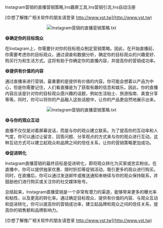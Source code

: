Instagram营销的直播营销策略,Ins霸屏工具,Ins营销引流,Ins自动注册

[😍想了解推广相关软件的朋友请登录 http://www.vst.tw](http://www.vst.tw)

 <center><img src="https://vst.tw/MP4/tuiguang/png/6.png" alt="Instagram营销的直播营销策略.txt"></center>

**😄确定你的目标观众**

在Instagram上，你需要针对你的目标观众制定营销策略。因此，在开始直播前，你需要考虑你的目标观众。通过调查和数据分析，确定你的目标观众的兴趣爱好、购买行为和生活方式。这将有助于你确定你的直播内容，并提高你的营销成功率。

**😄提供有价值的内容**

通过直播来进行营销，最重要的是提供有价值的内容。你可能会想着以产品为中心，但是你需要记住，人们看直播是为了获取有趣的信息和娱乐。因此，你的直播内容应该是针对你的目标观众感兴趣的话题，例如生活贴士、旅游指南、美食分享等等。同时，你可以将你的产品融入这些话题中，让你的产品更自然地展示出来。

 <center><img src="https://vst.tw/MP4/tuiguang/png/8.png" alt="Instagram营销的直播营销策略.txt"></center>

**😄与你的观众互动**

直播不仅仅是对着屏幕说话，而是与你的观众建立联系。为了提高你的互动率和人气度，你可以通过让留言、回答问题、分享观点的方式来与你的观众进行互动。这种互动方式可以建立起观众和品牌之间的信任关系，让你的营销策略更加成功。

**😄促进转化**

Instagram直播营销的最终目标是促进转化，即将观众转化为买家或忠实粉丝。在直播中，你可以提供独家优惠、限时折扣等促销活动，吸引更多的观众进行购买。同时，在直播后，你可以通过发送邮件或推送通知来继续与你的观众保持联系，并鼓励他们进行购买或关注你的社交媒体账号。

总结起来，Instagram直播营销是一个非常有潜力的渠道，能够带来更多的曝光率和粘性，以及更高的转化率。通过确定目标观众、提供有价值的内容、与观众互动和促进转化，你可以提高你的营销成功率，建立起品牌和观众之间的信任关系，提高你的销售额和品牌影响力。

[😍想了解推广相关软件的朋友请登录 http://www.vst.tw](http://www.vst.tw)



